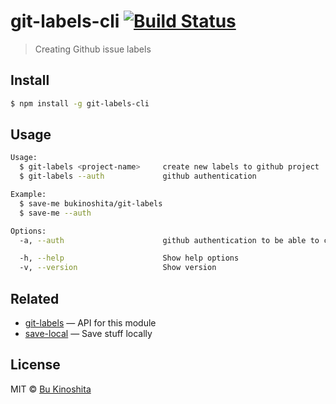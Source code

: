 # git-labels-cli [![Build Status](https://travis-ci.org/bukinoshita/git-labels-cli.svg?branch=master)](https://travis-ci.org/bukinoshita/git-labels-cli)

> Creating Github issue labels


## Install

```bash
$ npm install -g git-labels-cli
```


## Usage

```bash
Usage:
  $ git-labels <project-name>     create new labels to github project
  $ git-labels --auth             github authentication

Example:
  $ save-me bukinoshita/git-labels
  $ save-me --auth

Options:
  -a, --auth                      github authentication to be able to create labels

  -h, --help                      Show help options
  -v, --version                   Show version
```


## Related

- [git-labels](https://github.com/bukinoshita/git-labels) — API for this module
- [save-local](https://github.com/bukinoshita/save-local) — Save stuff locally


## License

MIT © [Bu Kinoshita](https://bukinoshita.io)
